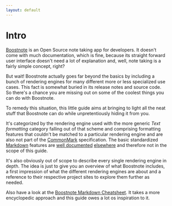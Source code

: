 ```yaml
---
layout: default
---
```


# Intro

[Boostnote](https://boostnote.io) is an Open Source note taking app for
developers. It doesn't come with much documentation, which is fine, because its
straight forward user interface doesn't need a lot of explanation and, well,
note taking is a fairly simple concept, right?

But wait! Boostnote actually goes far beyond the basics by including a bunch of
rendering engines for many different more or less specialized use cases. This
fact is somewhat buried in its release notes and source code. So there's a
chance you are missing out on some of the coolest things you can do with
Boostnote.

To remedy this situation, this little guide aims at bringing to light all the
neat stuff that Boostnote can do while unpretentiously hiding it from you.

It's categorized by the rendering engine used with the more generic _Text
formatting_ category falling out of that scheme and comprising formatting
features that couldn't be matched to a particular rendering engine and are also
not part of the [CommonMark](https://commonmark.org) specification. The basic
standardized [Markdown](https://daringfireball.net/projects/markdown/) features
are [well documented](https://guides.github.com/features/mastering-markdown/)
[elsewhere](https://blog.ghost.org/markdown/) and therefore not in the scope of
this guide.

It's also obviously out of scope to describe every single rendering engine in
depth. The idea is just to give you an overview of what Boostnote includes, a
first impression of what the different rendering engines are about and a
reference to their respective project sites to explore them further as needed.

Also have a look at the [Boostnote Markdown
Cheatsheet](https://github.com/TobseF/boostnote-markdown-cheatsheet). It takes a
more encyclopedic approach and this guide owes a lot os inspiration to it.
